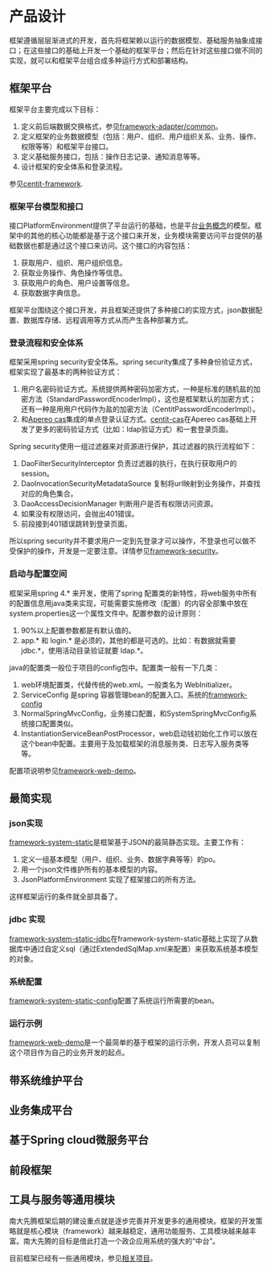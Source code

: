# 产品设计

框架遵循层层渐进式的开发，首先将框架赖以运行的数据模型、基础服务抽象成接口；在这些接口的基础上开发一个基础的框架平台；然后在针对这些接口做不同的实现，就可以和框架平台组合成多种运行方式和部署结构。

## 框架平台

框架平台主要完成以下目标：

1. 定义前后端数据交换格式，参见[framework-adapter/common](https://github.com/ndxt/centit-framework/tree/master/framework-adapter/src/main/java/com/centit/framework/common)。
2. 定义框架的业务数据模型（包括：用户、组织、用户组织关系、业务、操作、权限等等）和框架平台接口。
3. 定义基础服务接口，包括：操作日志记录、通知消息等等。
4. 设计框架的安全体系和登录流程。

参见[centit-framework](https://github.com/ndxt/centit-framework).

### 框架平台模型和接口

接口PlatformEnvironment提供了平台运行的基础，也是平台[业务概念](./concept_design.html)的模型。框架中的其他的核心功能都是基于这个接口来开发，业务模块需要访问平台提供的基础数据也都是通过这个接口来访问。这个接口的内容包括：

1. 获取用户、组织、用户组织信息。
2. 获取业务操作、角色操作等信息。
3. 获取用户的角色、用户设置等信息。
4. 获取数据字典信息。

框架平台围绕这个接口开发，并且框架还提供了多种接口的实现方式，json数据配置、数据库存储、远程调用等方式从而产生各种部署方式。

### 登录流程和安全体系

框架采用spring security安全体系。spring security集成了多种身份验证方式，框架实现了最基本的两种验证方式：
1. 用户名密码验证方式。系统提供两种密码加密方式，一种是标准的随机盐的加密方法（StandardPasswordEncoderImpl），这也是框架默认的加密方式；还有一种是用用户代码作为盐的加密方法（CentitPasswordEncoderImpl）。
2. 和[Apereo cas](https://www.apereo.org/projects/cas)集成的单点登录认证方式。[centit-cas](https://github.com/ndxt/centit-cas/)在Apereo cas基础上开发了更多的密码验证方式（比如：ldap验证方式）和一套登录页面。

Spring security使用一组过滤器来对资源进行保护，其过滤器的执行流程如下：

1. DaoFilterSecurityInterceptor 负责过滤器的执行，在执行获取用户的session。
2. DaoInvocationSecurityMetadataSource 复制将url映射到业务操作，并查找对应的角色集合。
3. DaoAccessDecisionManager 判断用户是否有权限访问资源。
4. 如果没有权限访问，会抛出401错误。
5. 前段接到401错误跳转到登录页面。

所以spring security并不要求用户一定到先登录才可以操作，不登录也可以做不受保护的操作，开发是一定要注意。详情参见[framework-security](https://github.com/ndxt/centit-framework/tree/master/framework-security)。

### 启动与配置空间

框架采用spring 4.* 来开发，使用了spring 配置类的新特性，将web服务中所有的配置信息用java类来实现，可能需要实施修改（配置）的内容全部集中放在system.properties这一个属性文件中。配置参数的设计原则：

1. 90%以上配置参数都是有默认值的。
2. app.* 和 login.* 是必须的，其他的都是可选的。比如：有数据就需要jdbc.\*，使用活动目录验证就要 ldap.\*。

java的配置类一般位于项目的config包中。配置类一般有一下几类：

1. web环境配置类，代替传统的web.xml。一般类名为 WebInitializer。
2. ServiceConfig 是spring 容器管理bean的配置入口。系统的[framework-config](https://github.com/ndxt/centit-framework/tree/master/framework-config)
3. NormalSpringMvcConfig，业务接口配置，和SystemSpringMvcConfig系统接口配置类似。
4. InstantiationServiceBeanPostProcessor，web启动钱初始化工作可以放在这个bean中配置。主要用于及加载框架的消息服务类、日志写入服务类等等。

配置项说明参见[framework-web-demo](https://github.com/ndxt/centit-framework/tree/master/framework-web-demo)。

## 最简实现

### json实现
[framework-system-static](https://github.com/ndxt/centit-framework/tree/master/framework-system-static)是框架基于JSON的最简静态实现。主要工作有：

1. 定义一组基本模型（用户、组织、业务、数据字典等等）的po。
2. 用一个json文件维护所有的基本模型的内容。
3. JsonPlatformEnvironment 实现了框架接口的所有方法。

这样框架运行的条件就全部具备了。

### jdbc 实现
[framework-system-static-jdbc](https://github.com/ndxt/centit-framework/tree/master/framework-system-static-jdbc)在framework-system-static基础上实现了从数据库中通过自定义sql（通过ExtendedSqlMap.xml来配置）来获取系统基本模型的对象。

### 系统配置
[framework-system-static-config](https://github.com/ndxt/centit-framework/tree/master/framework-system-static-configc)配置了系统运行所需要的bean。

### 运行示例
[framework-web-demo](https://github.com/ndxt/centit-framework/tree/master/framework-web-demo)是一个最简单的基于框架的运行示例，开发人员可以复制这个项目作为自己的业务开发的起点。

## 带系统维护平台



## 业务集成平台



## 基于Spring cloud微服务平台



## 前段框架



## 工具与服务等通用模块

南大先腾框架后期的建设重点就是逐步完善并开发更多的通用模块。框架的开发策略就是核心模块（framework）越来越稳定，通用功能服务、工具模块越来越丰富。南大先腾的目标是借此打造一个政企应用系统的强大的“中台”。

目前框架已经有一些通用模块，参见[相关项目](https://ndxt.github.io/projects/)。


